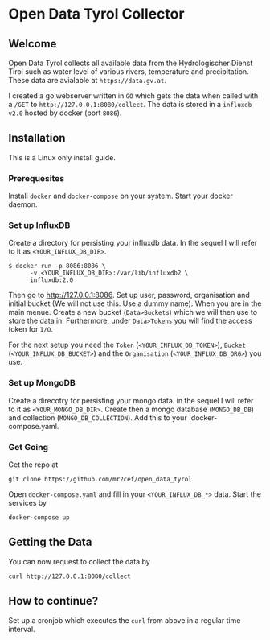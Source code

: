 # Open Data Tyrol Collector
## Welcome

Open Data Tyrol collects all available data from the Hydrologischer Dienst Tirol such as water level of various rivers, temperature and precipitation. These data are avialable at `https://data.gv.at`. 

I created a go webserver written in `GO` which gets the data when called with a `/GET` to `http://127.0.0.1:8080/collect`. The data is stored in a `influxdb v2.0` hosted by docker (port `8086`).


## Installation
This is a Linux only install guide. 
### Prerequesites
Install `docker` and `docker-compose` on your system. Start your docker daemon.

### Set up InfluxDB
Create a directory for persisting your influxdb data. In the sequel I will refer to it as `<YOUR_INFLUX_DB_DIR>`. 

```
$ docker run -p 8086:8086 \
      -v <YOUR_INFLUX_DB_DIR>:/var/lib/influxdb2 \
      influxdb:2.0
```
Then go to http://127.0.0.1:8086. Set up user, password, organisation and initial bucket (We will not use this. Use a dummy name). When you are in the main menue. Create a new bucket (`Data>Buckets`) which we will then use to store the data in. Furthermore, under `Data>Tokens` you will find the access token for `I/O`. 

For the next setup you need the `Token` (`<YOUR_INFLUX_DB_TOKEN>`), `Bucket` (`<YOUR_INFLUX_DB_BUCKET>`) and the `Organisation` (`<YOUR_INFLUX_DB_ORG>`) you use.

### Set up MongoDB
Create a direcotry for persisting your mongo data. in the sequel I will refer to it as `<YOUR_MONGO_DB_DIR>`. Create then a mongo database (`MONGO_DB_DB`) and collection (`MONGO_DB_COLLECTION`). Add this to your `docker-compose.yaml.


### Get Going
Get the repo at
```
git clone https://github.com/mr2cef/open_data_tyrol
```
Open `docker-compose.yaml` and fill in your `<YOUR_INFLUX_DB_*>` data. Start the services by
``` 
docker-compose up
```


## Getting the Data
You can now request to collect the data by 
```
curl http://127.0.0.1:8080/collect
```


## How to continue? 
Set up a cronjob which executes the `curl` from above in a regular time interval.